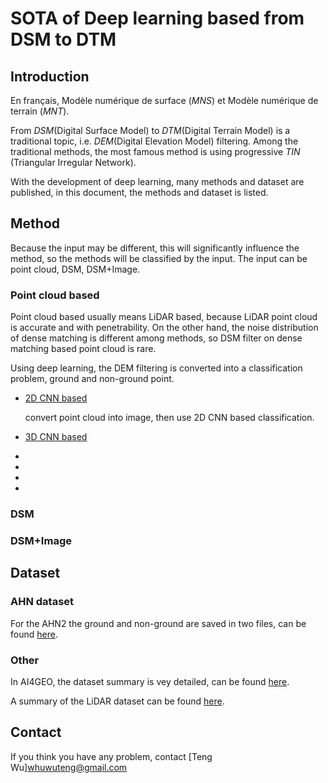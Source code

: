 # SOTA of Deep learning based from DSM to DTM

## Introduction

En français,  Modèle numérique de surface (*MNS*) et Modèle numérique de terrain (*MNT*).

From *DSM*(Digital Surface Model) to *DTM*(Digital Terrain Model) is a  traditional topic, i.e. *DEM*(Digital Elevation Model) filtering. Among the traditional methods, the most famous method is using  progressive *TIN* (Triangular Irregular Network).

With the development of deep learning,  many methods and dataset are published, in this document, the methods and dataset is listed.

## Method

Because the input may be different, this will significantly influence the method, so the methods will be classified by the input. The input can be point cloud, DSM, DSM+Image.

### Point cloud based

Point cloud based usually  means LiDAR based, because LiDAR point cloud is accurate and with penetrability. On the other hand,  the noise distribution of dense matching is different among methods, so DSM filter on dense matching based point cloud is rare. 

Using deep learning, the DEM filtering  is converted into a classification problem, ground and non-ground point. 

- [2D CNN based](https://www.mdpi.com/2072-4292/8/9/730)

  convert point cloud into image, then use 2D CNN based classification.

- [3D CNN based](https://arxiv.org/abs/2005.10745)

  

- 

- 

- 

- 

  

### DSM 





### DSM+Image





## Dataset

### AHN dataset

For the AHN2 the ground and non-ground are saved in two files, can be found [here](https://esrinl-content.maps.arcgis.com/apps/Embed/index.html?appid=a0fac0a69f5343a3bbd15f5605dee4cc).

### Other 

In AI4GEO, the dataset summary is vey detailed, can be found [here](https://confluence.cnes.fr/pages/viewpage.action?pageId=53008454).

A summary of the LiDAR dataset can be found [here](https://arheologijaslovenija.blogspot.com/p/blog-page_81.html).

## Contact

If you think you have any problem, contact [Teng Wu]<whuwuteng@gmail.com>

